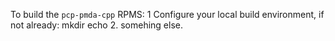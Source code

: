 To build the `pcp-pmda-cpp` RPMS:
1 Configure your local build environment, if not already:
  mkdir
  echo
2. somehing else.
